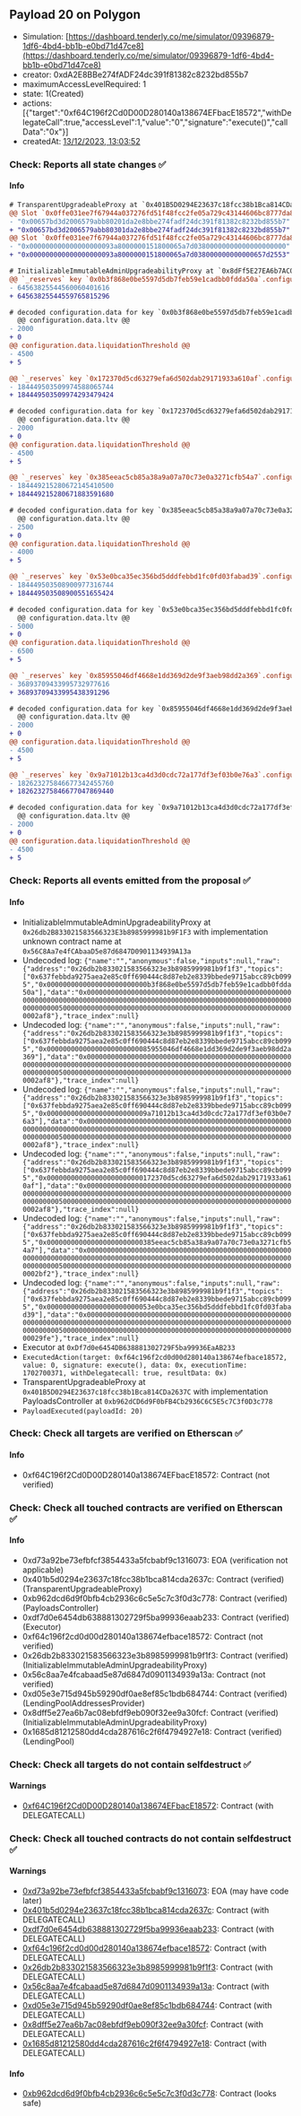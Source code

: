 ## Payload 20 on Polygon

- Simulation: [https://dashboard.tenderly.co/me/simulator/09396879-1df6-4bd4-bb1b-e0bd71d47ce8](https://dashboard.tenderly.co/me/simulator/09396879-1df6-4bd4-bb1b-e0bd71d47ce8)
- creator: 0xdA2E8BBe274fADF24dc391f81382c8232bd855b7
- maximumAccessLevelRequired: 1
- state: 1(Created)
- actions: [{"target":"0xf64C196f2Cd0D00D280140a138674EFbacE18572","withDelegateCall":true,"accessLevel":1,"value":"0","signature":"execute()","callData":"0x"}]
- createdAt: [13/12/2023, 13:03:52](https://polygonscan.com/tx/0x46405e44ca3184b846a9d62492e9be2983f3e28fa93ddc5450813104d0c831ab)

### Check: Reports all state changes :white_check_mark:

#### Info


```diff
# TransparentUpgradeableProxy at `0x401B5D0294E23637c18fcc38b1Bca814CDa2637C` with implementation PayloadsController at `0xb962dCD6d9F0bFB4Cb2936C6C5E5c7C3f0D3c778`
@@ Slot `0x0ffe031ee7f67944a037276fd51f48fcc2fe05a729c43144606bc8777da8014f` @@
- "0x00657bd3d2006579abb80201da2e8bbe274fadf24dc391f81382c8232bd855b7"
+ "0x00657bd3d2006579abb80301da2e8bbe274fadf24dc391f81382c8232bd855b7"
@@ Slot `0x0ffe031ee7f67944a037276fd51f48fcc2fe05a729c43144606bc8777da80150` @@
- "0x000000000000000000093a8000000151800065a7d03800000000000000000000"
+ "0x000000000000000000093a8000000151800065a7d038000000000000657d2553"
```

```diff
# InitializableImmutableAdminUpgradeabilityProxy at `0x8dFf5E27EA6b7AC08EbFdf9eB090F32ee9a30fcf` with implementation LendingPool at `0x1685D81212580DD4cDA287616C2f6F4794927e18`
@@ `_reserves` key `0x0b3f868e0be5597d5db7feb59e1cadbb0fdda50a`.configuration.data @@
- 64563825544560060401616
+ 64563825544559765815296

# decoded configuration.data for key `0x0b3f868e0be5597d5db7feb59e1cadbb0fdda50a` (symbol: SUSHI)
  @@ configuration.data.ltv @@
- 2000
+ 0
@@ configuration.data.liquidationThreshold @@
- 4500
+ 5

@@ `_reserves` key `0x172370d5cd63279efa6d502dab29171933a610af`.configuration.data @@
- 184449503509974588065744
+ 184449503509974293479424

# decoded configuration.data for key `0x172370d5cd63279efa6d502dab29171933a610af` (symbol: CRV)
  @@ configuration.data.ltv @@
- 2000
+ 0
@@ configuration.data.liquidationThreshold @@
- 4500
+ 5

@@ `_reserves` key `0x385eeac5cb85a38a9a07a70c73e0a3271cfb54a7`.configuration.data @@
- 184449215280672145410500
+ 184449215280671883591680

# decoded configuration.data for key `0x385eeac5cb85a38a9a07a70c73e0a3271cfb54a7` (symbol: GHST)
  @@ configuration.data.ltv @@
- 2500
+ 0
@@ configuration.data.liquidationThreshold @@
- 4000
+ 5

@@ `_reserves` key `0x53e0bca35ec356bd5dddfebbd1fc0fd03fabad39`.configuration.data @@
- 184449503508900977316744
+ 184449503508900551655424

# decoded configuration.data for key `0x53e0bca35ec356bd5dddfebbd1fc0fd03fabad39` (symbol: LINK)
  @@ configuration.data.ltv @@
- 5000
+ 0
@@ configuration.data.liquidationThreshold @@
- 6500
+ 5

@@ `_reserves` key `0x85955046df4668e1dd369d2de9f3aeb98dd2a369`.configuration.data @@
- 36893709433995732977616
+ 36893709433995438391296

# decoded configuration.data for key `0x85955046df4668e1dd369d2de9f3aeb98dd2a369` (symbol: DPI)
  @@ configuration.data.ltv @@
- 2000
+ 0
@@ configuration.data.liquidationThreshold @@
- 4500
+ 5

@@ `_reserves` key `0x9a71012b13ca4d3d0cdc72a177df3ef03b0e76a3`.configuration.data @@
- 182623275846677342455760
+ 182623275846677047869440

# decoded configuration.data for key `0x9a71012b13ca4d3d0cdc72a177df3ef03b0e76a3` (symbol: BAL)
  @@ configuration.data.ltv @@
- 2000
+ 0
@@ configuration.data.liquidationThreshold @@
- 4500
+ 5

```


### Check: Reports all events emitted from the proposal :white_check_mark:

#### Info

- InitializableImmutableAdminUpgradeabilityProxy at `0x26db2B833021583566323E3b8985999981b9F1F3` with implementation unknown contract name at `0x56C8Aa7e4fCAbaaD5e87d6847D0901134939A13a`
- Undecoded log: `{"name":"","anonymous":false,"inputs":null,"raw":{"address":"0x26db2b833021583566323e3b8985999981b9f1f3","topics":["0x637febbda9275aea2e85c0ff690444c8d87eb2e8339bbede9715abcc89cb0995","0x0000000000000000000000000b3f868e0be5597d5db7feb59e1cadbb0fdda50a"],"data":"0x000000000000000000000000000000000000000000000000000000000000000000000000000000000000000000000000000000000000000000000000000000050000000000000000000000000000000000000000000000000000000000002af8"},"trace_index":null}`
- Undecoded log: `{"name":"","anonymous":false,"inputs":null,"raw":{"address":"0x26db2b833021583566323e3b8985999981b9f1f3","topics":["0x637febbda9275aea2e85c0ff690444c8d87eb2e8339bbede9715abcc89cb0995","0x00000000000000000000000085955046df4668e1dd369d2de9f3aeb98dd2a369"],"data":"0x000000000000000000000000000000000000000000000000000000000000000000000000000000000000000000000000000000000000000000000000000000050000000000000000000000000000000000000000000000000000000000002af8"},"trace_index":null}`
- Undecoded log: `{"name":"","anonymous":false,"inputs":null,"raw":{"address":"0x26db2b833021583566323e3b8985999981b9f1f3","topics":["0x637febbda9275aea2e85c0ff690444c8d87eb2e8339bbede9715abcc89cb0995","0x0000000000000000000000009a71012b13ca4d3d0cdc72a177df3ef03b0e76a3"],"data":"0x000000000000000000000000000000000000000000000000000000000000000000000000000000000000000000000000000000000000000000000000000000050000000000000000000000000000000000000000000000000000000000002af8"},"trace_index":null}`
- Undecoded log: `{"name":"","anonymous":false,"inputs":null,"raw":{"address":"0x26db2b833021583566323e3b8985999981b9f1f3","topics":["0x637febbda9275aea2e85c0ff690444c8d87eb2e8339bbede9715abcc89cb0995","0x000000000000000000000000172370d5cd63279efa6d502dab29171933a610af"],"data":"0x000000000000000000000000000000000000000000000000000000000000000000000000000000000000000000000000000000000000000000000000000000050000000000000000000000000000000000000000000000000000000000002af8"},"trace_index":null}`
- Undecoded log: `{"name":"","anonymous":false,"inputs":null,"raw":{"address":"0x26db2b833021583566323e3b8985999981b9f1f3","topics":["0x637febbda9275aea2e85c0ff690444c8d87eb2e8339bbede9715abcc89cb0995","0x000000000000000000000000385eeac5cb85a38a9a07a70c73e0a3271cfb54a7"],"data":"0x000000000000000000000000000000000000000000000000000000000000000000000000000000000000000000000000000000000000000000000000000000050000000000000000000000000000000000000000000000000000000000002bf2"},"trace_index":null}`
- Undecoded log: `{"name":"","anonymous":false,"inputs":null,"raw":{"address":"0x26db2b833021583566323e3b8985999981b9f1f3","topics":["0x637febbda9275aea2e85c0ff690444c8d87eb2e8339bbede9715abcc89cb0995","0x00000000000000000000000053e0bca35ec356bd5dddfebbd1fc0fd03fabad39"],"data":"0x0000000000000000000000000000000000000000000000000000000000000000000000000000000000000000000000000000000000000000000000000000000500000000000000000000000000000000000000000000000000000000000029fe"},"trace_index":null}`
- Executor at `0xDf7d0e6454DB638881302729F5ba99936EaAB233`
- `ExecutedAction(target: 0xf64c196f2cd0d00d280140a138674efbace18572, value: 0, signature: execute(), data: 0x, executionTime: 1702700371, withDelegatecall: true, resultData: 0x)`
- TransparentUpgradeableProxy at `0x401B5D0294E23637c18fcc38b1Bca814CDa2637C` with implementation PayloadsController at `0xb962dCD6d9F0bFB4Cb2936C6C5E5c7C3f0D3c778`
- `PayloadExecuted(payloadId: 20)`

### Check: Check all targets are verified on Etherscan :white_check_mark:

#### Info

- 0xf64C196f2Cd0D00D280140a138674EFbacE18572: Contract (not verified)

### Check: Check all touched contracts are verified on Etherscan :white_check_mark:

#### Info

- 0xd73a92be73efbfcf3854433a5fcbabf9c1316073: EOA (verification not applicable)
- 0x401b5d0294e23637c18fcc38b1bca814cda2637c: Contract (verified) (TransparentUpgradeableProxy)
- 0xb962dcd6d9f0bfb4cb2936c6c5e5c7c3f0d3c778: Contract (verified) (PayloadsController)
- 0xdf7d0e6454db638881302729f5ba99936eaab233: Contract (verified) (Executor)
- 0xf64c196f2cd0d00d280140a138674efbace18572: Contract (not verified)
- 0x26db2b833021583566323e3b8985999981b9f1f3: Contract (verified) (InitializableImmutableAdminUpgradeabilityProxy)
- 0x56c8aa7e4fcabaad5e87d6847d0901134939a13a: Contract (not verified)
- 0xd05e3e715d945b59290df0ae8ef85c1bdb684744: Contract (verified) (LendingPoolAddressesProvider)
- 0x8dff5e27ea6b7ac08ebfdf9eb090f32ee9a30fcf: Contract (verified) (InitializableImmutableAdminUpgradeabilityProxy)
- 0x1685d81212580dd4cda287616c2f6f4794927e18: Contract (verified) (LendingPool)

### Check: Check all targets do not contain selfdestruct :white_check_mark:

#### Warnings

- [0xf64C196f2Cd0D00D280140a138674EFbacE18572](https://polygonscan.com/address/0xf64C196f2Cd0D00D280140a138674EFbacE18572): Contract (with DELEGATECALL)

### Check: Check all touched contracts do not contain selfdestruct :white_check_mark:

#### Warnings

- [0xd73a92be73efbfcf3854433a5fcbabf9c1316073](https://polygonscan.com/address/0xd73a92be73efbfcf3854433a5fcbabf9c1316073): EOA (may have code later)
- [0x401b5d0294e23637c18fcc38b1bca814cda2637c](https://polygonscan.com/address/0x401b5d0294e23637c18fcc38b1bca814cda2637c): Contract (with DELEGATECALL)
- [0xdf7d0e6454db638881302729f5ba99936eaab233](https://polygonscan.com/address/0xdf7d0e6454db638881302729f5ba99936eaab233): Contract (with DELEGATECALL)
- [0xf64c196f2cd0d00d280140a138674efbace18572](https://polygonscan.com/address/0xf64c196f2cd0d00d280140a138674efbace18572): Contract (with DELEGATECALL)
- [0x26db2b833021583566323e3b8985999981b9f1f3](https://polygonscan.com/address/0x26db2b833021583566323e3b8985999981b9f1f3): Contract (with DELEGATECALL)
- [0x56c8aa7e4fcabaad5e87d6847d0901134939a13a](https://polygonscan.com/address/0x56c8aa7e4fcabaad5e87d6847d0901134939a13a): Contract (with DELEGATECALL)
- [0xd05e3e715d945b59290df0ae8ef85c1bdb684744](https://polygonscan.com/address/0xd05e3e715d945b59290df0ae8ef85c1bdb684744): Contract (with DELEGATECALL)
- [0x8dff5e27ea6b7ac08ebfdf9eb090f32ee9a30fcf](https://polygonscan.com/address/0x8dff5e27ea6b7ac08ebfdf9eb090f32ee9a30fcf): Contract (with DELEGATECALL)
- [0x1685d81212580dd4cda287616c2f6f4794927e18](https://polygonscan.com/address/0x1685d81212580dd4cda287616c2f6f4794927e18): Contract (with DELEGATECALL)

#### Info

- [0xb962dcd6d9f0bfb4cb2936c6c5e5c7c3f0d3c778](https://polygonscan.com/address/0xb962dcd6d9f0bfb4cb2936c6c5e5c7c3f0d3c778): Contract (looks safe)

